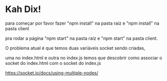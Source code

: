 # Kah Dix!

para começar por favor fazer "npm install" na pasta raíz 
e "npm install" na pasta client

pra rodar a página "npm start" na pasta raíz e "npm start" na pasta client.

O problema atual é que temos duas variáveis socket sendo criadas,

uma no index.html e outra no index.js
temos que descobrir como associar o socket do index.html com o socket do index.js

https://socket.io/docs/using-multiple-nodes/
